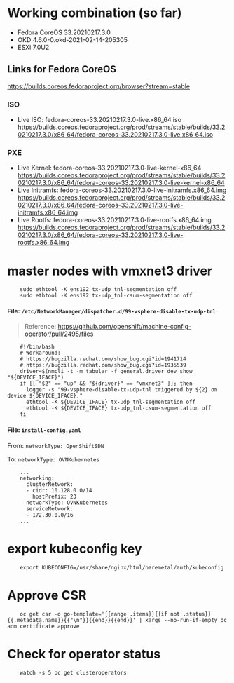 # Working combination (so far)
- Fedora CoreOS 33.20210217.3.0
- OKD 4.6.0-0.okd-2021-02-14-205305
- ESXi 7.0U2

## Links for Fedora CoreOS
https://builds.coreos.fedoraproject.org/browser?stream=stable

### ISO
- Live ISO: fedora-coreos-33.20210217.3.0-live.x86_64.iso https://builds.coreos.fedoraproject.org/prod/streams/stable/builds/33.20210217.3.0/x86_64/fedora-coreos-33.20210217.3.0-live.x86_64.iso

### PXE
- Live Kernel: fedora-coreos-33.20210217.3.0-live-kernel-x86_64 https://builds.coreos.fedoraproject.org/prod/streams/stable/builds/33.20210217.3.0/x86_64/fedora-coreos-33.20210217.3.0-live-kernel-x86_64
- Live Initramfs: fedora-coreos-33.20210217.3.0-live-initramfs.x86_64.img https://builds.coreos.fedoraproject.org/prod/streams/stable/builds/33.20210217.3.0/x86_64/fedora-coreos-33.20210217.3.0-live-initramfs.x86_64.img
- Live Rootfs: fedora-coreos-33.20210217.3.0-live-rootfs.x86_64.img https://builds.coreos.fedoraproject.org/prod/streams/stable/builds/33.20210217.3.0/x86_64/fedora-coreos-33.20210217.3.0-live-rootfs.x86_64.img


# master nodes with vmxnet3 driver
```
    sudo ethtool -K ens192 tx-udp_tnl-segmentation off
    sudo ethtool -K ens192 tx-udp_tnl-csum-segmentation off
```

#### File: `/etc/NetworkManager/dispatcher.d/99-vsphere-disable-tx-udp-tnl`
> Reference: https://github.com/openshift/machine-config-operator/pull/2495/files

```
    #!/bin/bash
    # Workaround:
    # https://bugzilla.redhat.com/show_bug.cgi?id=1941714
    # https://bugzilla.redhat.com/show_bug.cgi?id=1935539
    driver=$(nmcli -t -m tabular -f general.driver dev show "${DEVICE_IFACE}")
    if [[ "$2" == "up" && "${driver}" == "vmxnet3" ]]; then
      logger -s "99-vsphere-disable-tx-udp-tnl triggered by ${2} on device ${DEVICE_IFACE}."
      ethtool -K ${DEVICE_IFACE} tx-udp_tnl-segmentation off
      ethtool -K ${DEVICE_IFACE} tx-udp_tnl-csum-segmentation off
    fi
```

#### File: `install-config.yaml`

From: `networkType: OpenShiftSDN`

To: `networkType: OVNKubernetes`
```
    ...
    networking:
      clusterNetwork:
      - cidr: 10.128.0.0/14
        hostPrefix: 23
      networkType: OVNKubernetes
      serviceNetwork:
      - 172.30.0.0/16
    ...
```

# export kubeconfig key
```
    export KUBECONFIG=/usr/share/nginx/html/baremetal/auth/kubeconfig
```

# Approve CSR
```
    oc get csr -o go-template='{{range .items}}{{if not .status}}{{.metadata.name}}{{"\n"}}{{end}}{{end}}' | xargs --no-run-if-empty oc adm certificate approve
```

# Check for operator status
```
    watch -s 5 oc get clusteroperators
```
